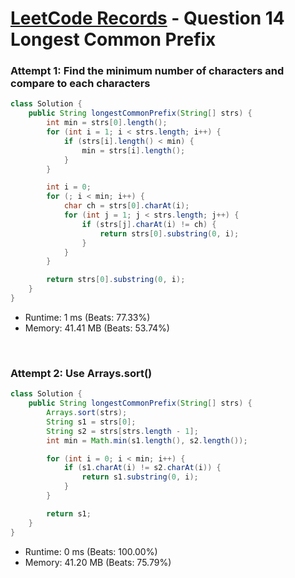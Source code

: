 # [LeetCode Records](../../README.md) - Question 14 Longest Common Prefix

### Attempt 1: Find the minimum number of characters and compare to each characters
```java
class Solution {
    public String longestCommonPrefix(String[] strs) {
        int min = strs[0].length();
        for (int i = 1; i < strs.length; i++) {
            if (strs[i].length() < min) {
                min = strs[i].length();
            }
        }

        int i = 0;
        for (; i < min; i++) {
            char ch = strs[0].charAt(i);
            for (int j = 1; j < strs.length; j++) {
                if (strs[j].charAt(i) != ch) {
                    return strs[0].substring(0, i);
                }
            }
        }

        return strs[0].substring(0, i);
    }
}
```
- Runtime: 1 ms (Beats: 77.33%)
- Memory: 41.41 MB (Beats: 53.74%)

<br>

### Attempt 2: Use Arrays.sort()
```java
class Solution {
    public String longestCommonPrefix(String[] strs) {
        Arrays.sort(strs);
        String s1 = strs[0];
        String s2 = strs[strs.length - 1];
        int min = Math.min(s1.length(), s2.length());

        for (int i = 0; i < min; i++) {
            if (s1.charAt(i) != s2.charAt(i)) {
                return s1.substring(0, i);
            }
        }

        return s1;
    }
}
```
- Runtime: 0 ms (Beats: 100.00%)
- Memory: 41.20 MB (Beats: 75.79%)

<br>
